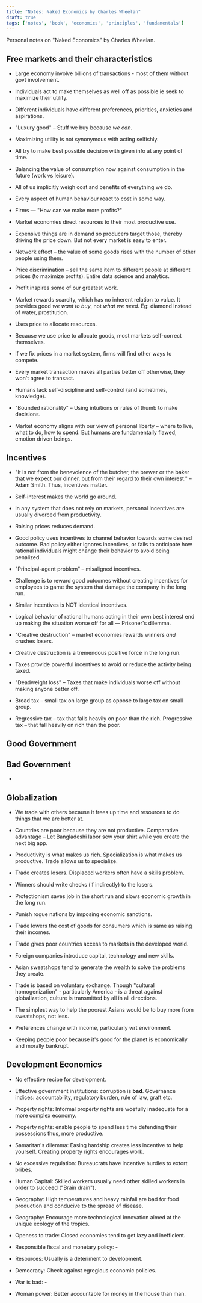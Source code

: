 ```yaml
---
title: "Notes: Naked Economics by Charles Wheelan"
draft: true
tags: ['notes', 'book', 'economics', 'principles', 'fundamentals']
---
```


Personal notes on "Naked Economics" by Charles Wheelan.  


## Free markets and their characteristics   

* Large economy involve billions of transactions - most of them without govt involvement.  

* Individuals act to make themselves as well off as possible ie seek to maximize their utility.  

* Different individuals have different preferences, priorities, anxieties and aspirations.  

* "Luxury good" &ndash; Stuff we buy because _we can_.  

* Maximizing utility is not synonymous with acting selfishly.  

* All try to make best possible decision with given info at any point of time.  

* Balancing the value of consumption now against consumption in the future (work vs leisure).  

* All of us implicitly weigh cost and benefits of everything we do.  

* Every aspect of human behaviour react to cost in some way.  

* Firms &mdash; "How can we make more profits?" 

* Market economies direct resources to their most productive use.

* Expensive things are in demand so producers target those, thereby driving the price down. But not every market is easy to enter.    

* Network effect &ndash;  the value of some goods rises with the number of other people using them.  

* Price discrimination &ndash; sell the same item to different people at different prices (to maximize profits). Entire data science and analytics.   

* Profit inspires some of our greatest work.  

* Market rewards scarcity, which has no inherent relation to value. It provides good _we want to buy_, not _what we need_. Eg: diamond instead of water, prostitution.    

* Uses price to allocate resources.   

* Because we use price to allocate goods, most markets self-correct themselves.  

* If we fix prices in a market system, firms will find other ways to compete.   

* Every market transaction makes all parties better off otherwise, they won't agree to transact.  

* Humans lack self-discipline and self-control (and sometimes, knowledge).  

* "Bounded rationality" &ndash; Using intuitions or rules of thumb to make decisions.  

* Market economy aligns with our view of personal liberty &ndash; where to live, what to do, how to spend. But humans are fundamentally flawed, emotion driven beings.  

## Incentives  

* "It is not from the benevolence of the butcher, the brewer or the baker that we expect our dinner, but from their regard to their own interest." &ndash; Adam Smith. Thus, incentives matter.  

* Self-interest makes the world go around.  

* In any system that does not rely on markets, personal incentives are usually divorced from productivity.   

* Raising prices reduces demand.  

* Good policy uses incentives to channel behavior towards some desired outcome. Bad policy either ignores incentives, or fails to anticipate how rational individuals might change their behavior to avoid being penalized.  

* "Principal-agent problem" &ndash; misaligned incentives.  

* Challenge is to reward good outcomes without creating incentives for employees to game the system that damage the company in the long run.  

* Similar incentives is NOT identical incentives.  

* Logical behavior of rational humans acting in their own best interest end up making the situation worse off for all &mdash; Prisoner's dilemma.  

* "Creative destruction" &ndash; market economies rewards winners _and_ crushes losers.  

* Creative destruction is a tremendous positive force in the long run.   

* Taxes provide powerful incentives to avoid or reduce the activity being taxed.  

* "Deadweight loss" &ndash; Taxes that make individuals worse off without making anyone better off.   

* Broad tax &ndash; small tax on large group as oppose to large tax on small group.

* Regressive tax &ndash; tax that falls heavily on poor than the rich. Progressive tax &ndash; that fall heavily on rich than the poor.  

## Good Government   

## Bad Government

*  

## Globalization  

* We trade with others because it frees up time and resources to do things that we are better at.  

* Countries are poor because they are not productive. Comparative advantage &ndash; Let Bangladeshi labor sew your shirt while you create the next big app.   

* Productivity is what makes us rich. Specialization is what makes us productive. Trade allows us to specialize.  

* Trade creates losers. Displaced workers often have a skills problem.  

* Winners should write checks (if indirectly) to the losers.   

* Protectionism saves job in the short run and slows economic growth in the long run.   

* Punish rogue nations by imposing economic sanctions.  

* Trade lowers the cost of goods for consumers which is same as raising their incomes.  

* Trade gives poor countries access to markets in the developed world.    

* Foreign companies introduce capital, technology and new skills.  

* Asian sweatshops tend to generate the wealth to solve the problems they create.  

* Trade is based on voluntary exchange. Though "cultural homogenization" - particularly America - is a threat against globalization, culture is transmitted by all in all directions.  

* The simplest way to help the poorest Asians would be to buy more from sweatshops, not less.   

* Preferences change with income, particularly wrt environment.  

* Keeping people poor because it's good for the planet is economically and morally bankrupt.  

## Development Economics  

* No effective recipe for development.  

* Effective government institutions: corruption is **bad**. Governance indices: accountability, regulatory burden, rule of law, graft etc.   

* Property rights: Informal property rights are woefully inadequate for a more complex economy. 

* Property rights: enable people to spend less time defending their possessions thus, more productive.  

* Samaritan's dilemma: Easing hardship creates less incentive to help yourself. Creating property rights encourages work.  

* No excessive regulation: Bureaucrats have incentive hurdles to extort bribes.  

* Human Capital: Skilled workers usually need other skilled workers in order to succeed ("Brain drain").  

* Geography: High temperatures and heavy rainfall are bad for food production and conducive to the spread of disease.  

* Geography: Encourage more technological innovation aimed at the unique ecology of the tropics.  

* Openess to trade: Closed economies tend to get lazy and inefficient.  

* Responsible fiscal and monetary policy: -

* Resources: Usually is a deteriment to development.  

* Democracy: Check against egregious economic policies.  

* War is bad: -

* Woman power: Better accountable for money in the house than man.   

